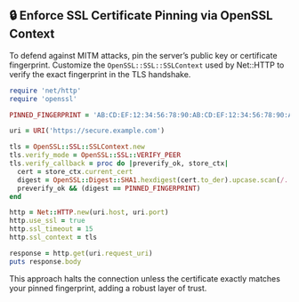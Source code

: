 ## 🔒 Enforce SSL Certificate Pinning via OpenSSL Context

To defend against MITM attacks, pin the server’s public key or certificate fingerprint. Customize the `OpenSSL::SSL::SSLContext` used by Net::HTTP to verify the exact fingerprint in the TLS handshake.

```ruby
require 'net/http'
require 'openssl'

PINNED_FINGERPRINT = 'AB:CD:EF:12:34:56:78:90:AB:CD:EF:12:34:56:78:90:AB:CD:EF:12'

uri = URI('https://secure.example.com')

tls = OpenSSL::SSL::SSLContext.new
tls.verify_mode = OpenSSL::SSL::VERIFY_PEER
tls.verify_callback = proc do |preverify_ok, store_ctx|
  cert = store_ctx.current_cert
  digest = OpenSSL::Digest::SHA1.hexdigest(cert.to_der).upcase.scan(/../).join(":")
  preverify_ok && (digest == PINNED_FINGERPRINT)
end

http = Net::HTTP.new(uri.host, uri.port)
http.use_ssl = true
http.ssl_timeout = 15
http.ssl_context = tls

response = http.get(uri.request_uri)
puts response.body
```

This approach halts the connection unless the certificate exactly matches your pinned fingerprint, adding a robust layer of trust.
